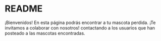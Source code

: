 # README

¡Bienvenidos! En esta página podrás encontrar a tu mascota perdida.
¡Te invitamos a colaborar con nosotros! contactando a los usuarios que han posteado a las mascotas encontradas.